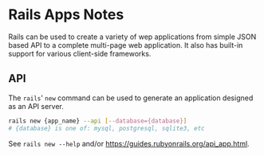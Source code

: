 # Rails Apps Notes

Rails can be used to create a variety of wep applications from simple JSON based API to a complete multi-page web application. It also has built-in support for various client-side frameworks.


## API

The `rails`' `new` command can be used to generate an application designed as an API server.

```sh
rails new {app_name} --api [--database={database}]
# {database} is one of: mysql, postgresql, sqlite3, etc
```

See `rails new --help` and/or https://guides.rubyonrails.org/api_app.html.
